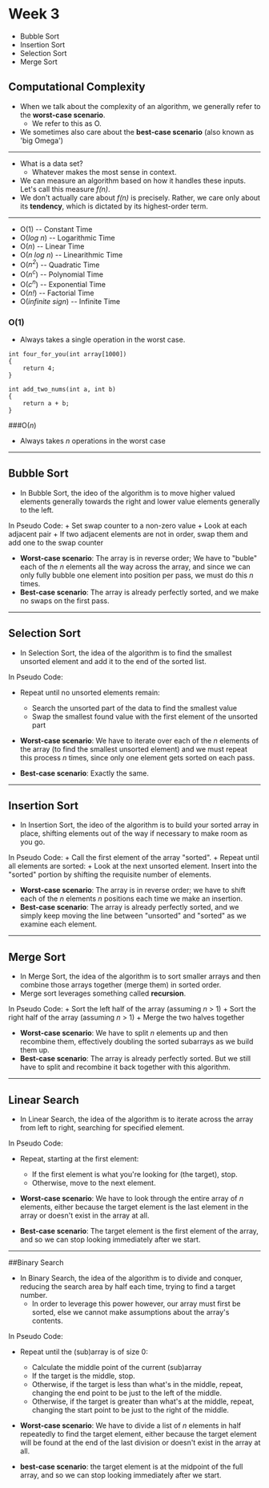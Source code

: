 # Week 3

+ Bubble Sort
+ Insertion Sort
+ Selection Sort
+ Merge Sort

## Computational Complexity
+ When we talk about the complexity of an algorithm, we generally refer
to the **worst-case scenario**.
    + We refer to this as O.
+ We sometimes also care about the **best-case scenario** (also known as 'big Omega')

-----

+ What is a data set?
    + Whatever makes the most sense in context.
+ We can measure an algorithm based on how it handles these inputs.
Let's call this measure *f(n)*.
+ We don't actually care about *f(n)* is precisely. Rather, we care only about its **tendency**, which is dictated by its highest-order term.

-----

+ O(1) -- Constant Time
+ O(*log n*) -- Logarithmic Time
+ O(*n*) -- Linear Time
+ O(*n log n*) -- Linearithmic Time
+ O(*n<sup>2</sup>*) -- Quadratic Time
+ O(*n<sup>c</sup>*) -- Polynomial Time
+ O(*c<sup>n</sup>*) -- Exponential Time
+ O(*n!*) -- Factorial Time
+ O(*infinite sign*) -- Infinite Time

### O(1)
+ Always takes a single operation in the worst case.

```
int four_for_you(int array[1000])
{
    return 4;
}

int add_two_nums(int a, int b)
{
    return a + b;
}
```

###O(*n*)
+ Always takes *n* operations in the worst case

------
## Bubble Sort
+ In Bubble Sort, the ideo of the algorithm is to move higher valued
elements generally towards the right and lower value elements generally
to the left.

In Pseudo Code:
    +  Set swap counter to a non-zero value
    +  Look at each adjacent pair
        + If two adjacent elements are not in order, swap them and add one to the swap counter
+ **Worst-case scenario**: The array is in reverse order; We have to "buble" each of the *n* elements all the way across the array, and since we can only fully bubble one element into position per pass, we must do this *n* times.
+ **Best-case scenario**: The array is already perfectly sorted, and we make no swaps on the first pass.

-------
## Selection Sort
+ In Selection Sort, the idea of the algorithm is to find the smallest unsorted element and add it to the end of the sorted list.

In Pseudo Code:
+ Repeat until no unsorted elements remain:
    + Search the unsorted part of the data to find the smallest value
    + Swap the smallest found value with the first element of the unsorted part

+ **Worst-case scenario**: We have to iterate over each of the *n* elements of the array (to find the smallest unsorted element) and we must repeat this process *n* times, since only one element gets sorted on each pass.
+ **Best-case scenario**: Exactly the same.

-------
## Insertion Sort
+ In Insertion Sort, the ideo of the algorithm is to build your sorted array in place, shifting elements out of the way if necessary to make room as you go.

In Pseudo Code:
    + Call the first element of the array "sorted".
    + Repeat until all elements are sorted:
        + Look at the next unsorted element. Insert into the "sorted" portion by shifting the requisite number of elements.
+ **Worst-case scenario**: The array is in reverse order; we have to shift each of the *n* elements *n* positions each time we make an insertion.
+ **Best-case scenario**: The array is already perfectly sorted, and we simply keep moving the line between "unsorted" and "sorted" as we examine each element.

-------
## Merge Sort
+ In Merge Sort, the idea of the algorithm is to sort smaller arrays and then combine those arrays together (merge them) in sorted order.
+ Merge sort leverages something called **recursion**.

In Pseudo Code:
    + Sort the left half of the array (assuming *n* > 1)
    + Sort the right half of the array (assuming *n* > 1)
    + Merge the two halves together

+ **Worst-case scenario**: We have to split *n* elements up and then recombine them, effectively doubling the sorted subarrays as we build them up.
+ **Best-case scenario**: The array is already perfectly sorted. But we still have to split and recombine it back together with this algorithm.

--------
## Linear Search
+ In Linear Search, the idea of the algorithm is to iterate across the array from left to right, searching for specified element.

In Pseudo Code:
+ Repeat, starting at the first element:
    + If the first element is what you're looking for (the target), stop.
    + Otherwise, move to the next element.

+ **Worst-case scenario**: We have to look through the entire array of *n* elements, either because the target element is the last element in the array or doesn't exist in the array at all.
+ **Best-case scenario**: The target element is the first element of the array, and so we can stop looking immediately after we start.

---------
##Binary Search
+ In Binary Search, the idea of the algorithm is to divide and conquer, reducing the search area by half each time, trying to find a target number.
    + In order to leverage this power however, our array must first be sorted, else we cannot make assumptions about the array's contents.

In Pseudo Code:
+ Repeat until the (sub)array is of size 0:
    + Calculate the middle point of the current (sub)array
    + If the target is the middle, stop.
    + Otherwise, if the target is less than what's in the middle, repeat, changing the end point to be just to the left of the middle.
    + Otherwise, if the target is greater than what's at the middle, repeat, changing the start point to be just to the right of the middle.

+ **Worst-case scenario**: We have to divide a list of *n* elements in half repeatedly to find the target element, either because the target element will be found at the end of the last division or doesn't exist in the array at all.
+ **best-case scenario**: the target element is at the midpoint of the full array, and so we can stop looking immediately after we start.